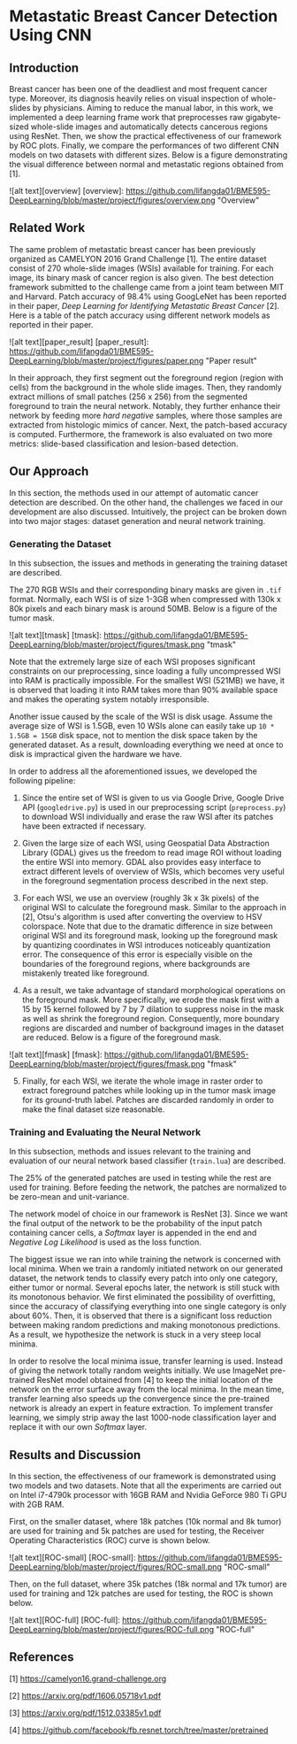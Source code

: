 # Metastatic Breast Cancer Detection Using CNN
## Introduction
Breast cancer has been one of the deadliest and most frequent cancer type. Moreover, its diagnosis heavily relies on visual inspection of whole-slides by physicians. Aiming to reduce the manual labor, in this work, we implemented a deep learning frame work that preprocesses raw gigabyte-sized whole-slide images and automatically detects cancerous regions using ResNet. Then, we show the practical effectiveness of our framework by ROC plots. Finally, we compare the performances of two different CNN models on two datasets with different sizes. Below is a figure demonstrating the visual difference between normal and metastatic regions obtained from [1].

![alt text][overview]
[overview]: https://github.com/lifangda01/BME595-DeepLearning/blob/master/project/figures/overview.png "Overview"

## Related Work
The same problem of metastatic breast cancer has been previously organized as CAMELYON 2016 Grand Challenge [1]. The entire dataset consist of 270 whole-slide images (WSIs) available for training. For each image, its binary mask of cancer region is also given. The best detection framework submitted to the challenge came from a joint team between MIT and Harvard. Patch accuracy of 98.4% using GoogLeNet has been reported in their paper, *Deep Learning for Identifying Metastatic Breast Cancer* [2]. Here is a table of the patch accuracy using different network models as reported in their paper.

![alt text][paper_result]
[paper_result]: https://github.com/lifangda01/BME595-DeepLearning/blob/master/project/figures/paper.png "Paper result"

In their approach, they first segment out the foreground region (region with cells) from the background in the whole slide images. Then, they randomly extract millions of small patches (256 x 256) from the segmented foreground to train the neural network. Notably, they further enhance their network by feeding more *hard negative* samples, where those samples are extracted from histologic mimics of cancer. Next, the patch-based accuracy is computed. Furthermore, the framework is also evaluated on two more metrics: slide-based classification and lesion-based detection.       

## Our Approach
In this section, the methods used in our attempt of automatic cancer detection are described. On the other hand, the challenges we faced in our development are also discussed. Intuitively, the project can be broken down into two major stages: dataset generation and neural network training.
### Generating the Dataset 
In this subsection, the issues and methods in generating the training dataset are described. 

The 270 RGB WSIs and their corresponding binary masks are given in ``.tif`` format. Normally, each WSI is of size 1-3GB when compressed with 130k x 80k pixels and each binary mask is around 50MB. Below is a figure of the tumor mask.

![alt text][tmask]
[tmask]: https://github.com/lifangda01/BME595-DeepLearning/blob/master/project/figures/tmask.png "tmask"

Note that the extremely large size of each WSI proposes significant constraints on our preprocessing, since loading a fully uncompressed WSI into RAM is practically impossible. For the smallest WSI (521MB) we have, it is observed that loading it into RAM takes more than 90% available space and makes the operating system notably irresponsible. 

Another issue caused by the scale of the WSI is disk usage. Assume the average size of WSI is 1.5GB, even 10 WSIs alone can easily take up ``10 * 1.5GB = 15GB`` disk space, not to mention the disk space taken by the generated dataset. As a result, downloading everything we need at once to disk is impractical given the hardware we have.

In order to address all the aforementioned issues, we developed the following pipeline:

1. Since the entire set of WSI is given to us via Google Drive, Google Drive API (``googledrive.py``) is used in our preprocessing script (``preprocess.py``) to download WSI individually and erase the raw WSI after its patches have been extracted if necessary. 

2. Given the large size of each WSI, using Geospatial Data Abstraction Library (GDAL) gives us the freedom to read image ROI without loading the entire WSI into memory. GDAL also provides easy interface to extract different levels of overview of WSIs, which becomes very useful in the foreground segmentation process described in the next step.

3. For each WSI, we use an overview (roughly 3k x 3k pixels) of the original WSI to calculate the foreground mask. Similar to the approach in [2], Otsu's algorithm is used after converting the overview to HSV colorspace. Note that due to the dramatic difference in size between original WSI and its foreground mask, looking up the foreground mask by quantizing coordinates in WSI introduces noticeably quantization error. The consequence of this error is especially visible on the boundaries of the foreground regions, where backgrounds are mistakenly treated like foreground. 

4. As a result, we take advantage of standard morphological operations on the foreground mask. More specifically, we erode the mask first with a 15 by 15 kernel followed by 7 by 7 dilation to suppress noise in the mask as well as shrink the foreground region. Consequently, more boundary regions are discarded and number of background images in the dataset are reduced. Below is a figure of the foreground mask.

![alt text][fmask]
[fmask]: https://github.com/lifangda01/BME595-DeepLearning/blob/master/project/figures/fmask.png "fmask"

5. Finally, for each WSI, we iterate the whole image in raster order to extract foreground patches while looking up in the tumor mask image for its ground-truth label. Patches are discarded randomly in order to make the final dataset size reasonable.

### Training and Evaluating the Neural Network
In this subsection, methods and issues relevant to the training and evaluation of our neural network based classifier (``train.lua``) are described.

The 25% of the generated patches are used in testing while the rest are used for training. Before feeding the network, the patches are normalized to be zero-mean and unit-variance.

The network model of choice in our framework is ResNet [3]. Since we want the final output of the network to be the probability of the input patch containing cancer cells, a *Softmax* layer is appended in the end and *Negative Log Likelihood* is used as the loss function.

The biggest issue we ran into while training the network is concerned with local minima. When we train a randomly initiated network on our generated dataset, the network tends to classify every patch into only one category, either tumor or normal. Several epochs later, the network is still stuck with its monotonous behavior. We first eliminated the possibility of overfitting, since the accuracy of classifying everything into one single category is only about 60%. Then, it is observed that there is a significant loss reduction between making random predictions and making monotonous predictions. As a result, we hypothesize the network is stuck in a very steep local minima.

In order to resolve the local minima issue, transfer learning is used. Instead of giving the network totally random weights initially. We use ImageNet pre-trained ResNet model obtained from [4] to keep the initial location of the network on the error surface away from the local minima. In the mean time, transfer learning also speeds up the convergence since the pre-trained network is already an expert in feature extraction. To implement transfer learning, we simply strip away the last 1000-node classification layer and replace it with our own *Softmax* layer.  
## Results and Discussion
In this section, the effectiveness of our framework is demonstrated using two models and two datasets. Note that all the experiments are carried out on Intel i7-4790k processor with 16GB RAM and Nvidia GeForce 980 Ti GPU with 2GB RAM.

First, on the smaller dataset, where 18k patches (10k normal and 8k tumor) are used for training and 5k patches are used for testing, the Receiver Operating Characteristics (ROC) curve is shown below.

![alt text][ROC-small]
[ROC-small]: https://github.com/lifangda01/BME595-DeepLearning/blob/master/project/figures/ROC-small.png "ROC-small"

Then, on the full dataset, where 35k patches (18k normal and 17k tumor) are used for training and 12k patches are used for testing, the ROC is shown below.

![alt text][ROC-full]
[ROC-full]: https://github.com/lifangda01/BME595-DeepLearning/blob/master/project/figures/ROC-full.png "ROC-full"



## References
[1] https://camelyon16.grand-challenge.org

[2] https://arxiv.org/pdf/1606.05718v1.pdf

[3] https://arxiv.org/pdf/1512.03385v1.pdf

[4] https://github.com/facebook/fb.resnet.torch/tree/master/pretrained